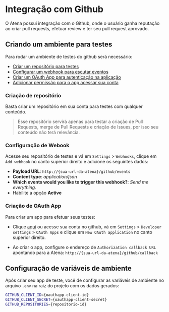 # Integração com Github

O Atena possui integração com o Github, onde o usuário ganha reputação ao criar pull requests, efetuar review e ter seu pull request aprovado.

## Criando um ambiente para testes

Para rodar um ambiente de testes do github será necessário:

- [Criar um repositório para testes](#criacao-de-repositorio)
- [Configurar um webhook para escutar eventos](#configuracao-de-webhook)
- [Criar um OAuth App para autenticação na aplicação](#criacao-de-oauth-app)
- [Adicionar permissão para o app acessar sua conta](#adicionar-permissao-para-o-app)

### Criação de repositório

Basta criar um repositório em sua conta para testes com qualquer conteúdo.

> Esse repositório servirá apenas para testar a criação de Pull Requests, merge de Pull Requests e criação de Issues, por isso seu conteúdo não terá relevância.

### Configuração de Webook

Acesse seu repositório de testes e vá em `Settings` > `Webhooks`, clique em `Add webhook` no canto superior direito e adicione os seguintes dados:

- **Payload URL**: `http://{sua-url-da-atena}/github/events`
- **Content type**: *application/json*
- **Which events would you like to trigger this webhook?**: *Send me everything.*
- Habilite a opção **Active**

### Criação de OAuth App

Para criar um app para efetuar seus testes:

- Clique [aqui](https://github.com/settings/applications/new) ou acesse sua conta no github, vá em `Settings` > `Developer settings` > `OAuth Apps` e clique em `New OAuth application` no canto superior direito.

- Ao criar o app, configure o endereço de `Authorization callback URL` apontando para a Atena: `http://{sua-url-da-atena}/github/callback`

## Configuração de variáveis de ambiente

Após criar seu app de teste, você de configurar as variáveis de ambiente no arquivo `.env` na raiz do projeto com os dados gerados:

```sh
GITHUB_CLIENT_ID={oauthapp-client-id}
GITHUB_CLIENT_SECRET={oauthapp-client-secret}
GITHUB_REPOSITORIES={repositorio-id}
```
